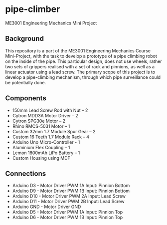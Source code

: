 # pipe-climber
 ME3001 Engineering Mechanics Mini Project

## Background
This repository is a part of the ME3001 Engineering Mechanics Course Mini-Project, with the task to develop a prototype of a pipe climbing robot on the inside of the pipe. This particular design, does not use wheels, rather two sets of grippers realised with a set of rack and pinnions, as well as a linear actuator using a lead screw. The primary scope of this project is to develop a pipe-climbing mechanism, through which pipe surveillance could be potentially done.

## Components
- 150mm Lead Screw Rod with Nut – 2
- Cytron MDD3A Motor Driver – 2
- Cytron SPG30e Motor – 2
- Rhino RMCS-5031 Motor – 1
- Custom 32mm 1.7 Module Spur Gear – 2
- Custom 16 Teeth 1.7 Module Rack – 4
- Arduino Uno Micro-Controller - 1
- Aluminium Flex Coupling – 1
- Lemon 1800mAh LiPo Battery – 1
- Custom Housing using MDF

## Connections
 - Arduino D3  - Motor Driver PWM 1A Input: Pinnion Bottom
 - Arduino D9  - Motor Driver PWM 1B Input: Pinnion Bottom
 - Arduino D10 - Motor Driver PWM 2A Input: Lead Screw
 - Arduino D11 - Motor Driver PWM 2B Input: Lead Screw
 - Arduino GND - Motor Driver GND
 - Arduino D5  - Motor Driver PWM 1A Input: Pinnion Top
 - Arduino D6  - Motor Driver PWM 1B Input: Pinnion Top
